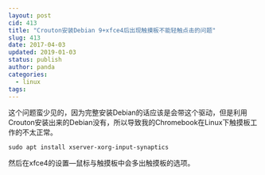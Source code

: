 ```yaml
---
layout: post
cid: 413
title: "Crouton安装Debian 9+xfce4后出现触摸板不能轻触点击的问题"
slug: 413
date: 2017-04-03
updated: 2019-01-03
status: publish
author: panda
categories: 
  - linux
tags: 
---
```



这个问题蛮少见的，因为完整安装Debian的话应该是会带这个驱动，但是利用Crouton安装出来的Debian没有，所以导致我的Chromebook在Linux下触摸板工作的不太正常。
```
sudo apt install xserver-xorg-input-synaptics
```
然后在xfce4的设置—鼠标与触摸板中会多出触摸板的选项。